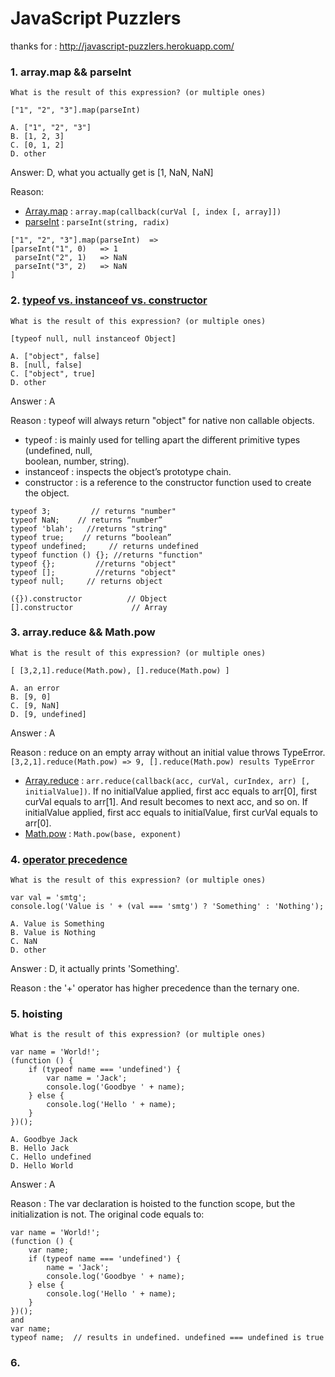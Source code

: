 # JavaScript Puzzlers
thanks for : http://javascript-puzzlers.herokuapp.com/

### 1. array.map && parseInt
```
What is the result of this expression? (or multiple ones)
          
["1", "2", "3"].map(parseInt)
        
A. ["1", "2", "3"]
B. [1, 2, 3]
C. [0, 1, 2]
D. other
```

Answer: D, what you actually get is [1, NaN, NaN]

Reason: 
- [Array.map](https://developer.mozilla.org/en-US/docs/Web/JavaScript/Reference/Global_Objects/Array/map) : `array.map(callback(curVal [, index [, array]])`
- [parseInt](https://developer.mozilla.org/en-US/docs/Web/JavaScript/Reference/Global_Objects/parseInt) : `parseInt(string, radix)`
```
["1", "2", "3"].map(parseInt)  =>  
[parseInt("1", 0)   => 1
 parseInt("2", 1)   => NaN
 parseInt("3", 2)   => NaN
]
```

### 2. [typeof vs. instanceof vs. constructor](http://skilldrick.co.uk/2011/09/understanding-typeof-instanceof-and-constructor-in-javascript/)
```
What is the result of this expression? (or multiple ones)
          
[typeof null, null instanceof Object]
        
A. ["object", false]
B. [null, false]
C. ["object", true]
D. other
```

Answer : A

Reason : typeof will always return "object" for native non callable objects.
- typeof : is mainly used for telling apart the different primitive types (undefined, null,  
            boolean, number, string).
- instanceof : inspects the object’s prototype chain.
- constructor : is a reference to the constructor function used to create the object.
```
typeof 3;         // returns "number"
typeof NaN;    // returns “number”
typeof 'blah';   //returns "string"
typeof true;    // returns “boolean”
typeof undefined;     // returns undefined
typeof function () {}; //returns "function"
typeof {};         //returns "object"
typeof [];         //returns "object"
typeof null;     // returns object

({}).constructor          // Object
[].constructor             // Array
```

### 3. array.reduce && Math.pow
```
What is the result of this expression? (or multiple ones)
          
[ [3,2,1].reduce(Math.pow), [].reduce(Math.pow) ]
        
A. an error
B. [9, 0]
C. [9, NaN]
D. [9, undefined]
```
Answer : A

Reason : reduce on an empty array without an initial value throws TypeError.
`[3,2,1].reduce(Math.pow) => 9, [].reduce(Math.pow) results TypeError`
- [Array.reduce](https://developer.mozilla.org/en-US/docs/Web/JavaScript/Reference/Global_Objects/Array/Reduce) : 
`arr.reduce(callback(acc, curVal, curIndex, arr) [, initialValue])`. If no initialValue applied, first acc equals to arr[0], first curVal equals to arr[1]. And result becomes to next acc, and so on. If initialValue applied, first acc equals to initialValue, first curVal equals to arr[0].
- [Math.pow](https://developer.mozilla.org/en-US/docs/Web/JavaScript/Reference/Global_Objects/Math/pow) : `Math.pow(base, exponent)`

### 4. [operator precedence](https://developer.mozilla.org/en-US/docs/Web/JavaScript/Reference/Operators/Operator_Precedence)
```
What is the result of this expression? (or multiple ones)
          
var val = 'smtg';
console.log('Value is ' + (val === 'smtg') ? 'Something' : 'Nothing');
        
A. Value is Something
B. Value is Nothing
C. NaN
D. other
```
Answer : D, it actually prints 'Something'.

Reason : the '+' operator has higher precedence than the ternary one.

### 5. hoisting
```
What is the result of this expression? (or multiple ones)
          
var name = 'World!';
(function () {
    if (typeof name === 'undefined') {
        var name = 'Jack';
        console.log('Goodbye ' + name);
    } else {
        console.log('Hello ' + name);
    }
})();
        
A. Goodbye Jack
B. Hello Jack
C. Hello undefined
D. Hello World
```
Answer : A

Reason : The var declaration is hoisted to the function scope, but the initialization is not. The original code equals to:
```
var name = 'World!';
(function () {
    var name;
    if (typeof name === 'undefined') {
        name = 'Jack';
        console.log('Goodbye ' + name);
    } else {
        console.log('Hello ' + name);
    }
})();
and
var name;
typeof name;  // results in undefined. undefined === undefined is true
```

### 6. 
